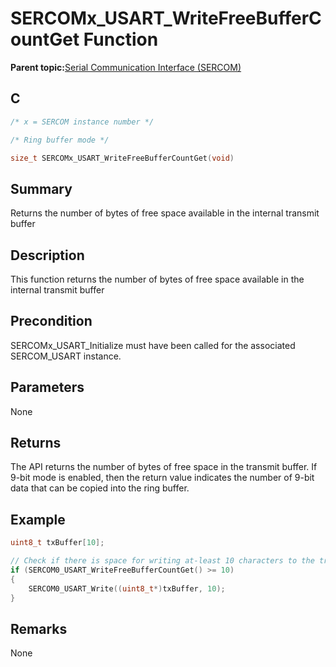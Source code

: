 # SERCOMx\_USART\_WriteFreeBufferCountGet Function

**Parent topic:**[Serial Communication Interface \(SERCOM\)](GUID-76AE7205-E3EF-4EE6-AC28-5153E3565982.md)

## C

```c
/* x = SERCOM instance number */

/* Ring buffer mode */

size_t SERCOMx_USART_WriteFreeBufferCountGet(void)
```

## Summary

Returns the number of bytes of free space available in the internal transmit buffer

## Description

This function returns the number of bytes of free space available in the internal transmit buffer

## Precondition

SERCOMx\_USART\_Initialize must have been called for the associated SERCOM\_USART instance.

## Parameters

None

## Returns

The API returns the number of bytes of free space in the transmit buffer. If 9-bit mode is enabled, then the return value indicates the number of 9-bit data that can be copied into the ring buffer.

## Example

```c
uint8_t txBuffer[10];

// Check if there is space for writing at-least 10 characters to the transmit buffer
if (SERCOM0_USART_WriteFreeBufferCountGet() >= 10)
{
    SERCOM0_USART_Write((uint8_t*)txBuffer, 10);
}

```

## Remarks

None

